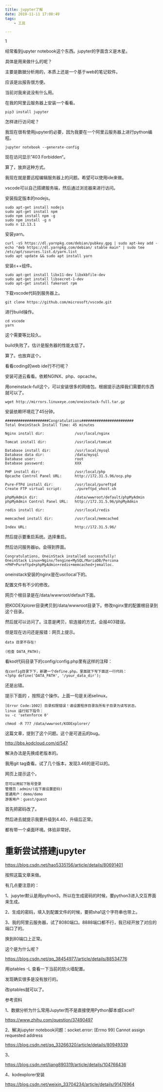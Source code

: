 ```yaml
---
title: jupyter了解
date: 2019-11-11 17:08:49
tags:
	- 工具

---
```


1

经常看到jupyter notebook这个东西。jupyter的字面含义是木星。

具体是用来做什么的呢？

主要是数据分析用的，本质上还是一个基于web的笔记软件。

应该是出报告很方便。

当前对我来说没有什么用。



在我的阿里云服务器上安装一个看看。

```
pip3 install jupyter
```

怎样进行访问呢？



我现在很有使用jupyter的必要，因为我要在一个阿里云服务器上进行python编程。



```
jupyter notebook --generate-config
```

现在访问显示”403 Forbidden“。



算了，放弃这种方式。

我现在就是要远程编辑服务器上的问题。希望可以使用ide来做。

vscode可以自己搭建服务端，然后通过浏览器来进行访问。

安装指定版本的nodejs。

```
sudo apt-get install nodejs
sudo apt-get install npm
sudo npm install npm -g
sudo npm install -g n
sudo n 12.13.1
```

安装yarn。

```
curl -sS https://dl.yarnpkg.com/debian/pubkey.gpg | sudo apt-key add -
echo "deb https://dl.yarnpkg.com/debian/ stable main" | sudo tee /etc/apt/sources.list.d/yarn.list
sudo apt update && sudo apt install yarn
```

安装c++组件。

```
sudo apt-get install libx11-dev libxkbfile-dev
sudo apt-get install libsecret-1-dev
sudo apt-get install fakeroot rpm
```

下载vscode代码到服务器上。

```
git clone https://github.com/microsoft/vscode.git
```

进行build操作。

```
cd vscode
yarn
```

这个需要等比较久。

build失败了。估计是服务器的性能太低了。

算了。也放弃这个。

看看coding的web ide行不行呢？

安装可道云看看。依赖NGINX、php、opcache。

用oneinstack-full这个，可以安装很多的网络包。根据提示选择我们需要的东西就可以了。

```
wget http://mirrors.linuxeye.com/oneinstack-full.tar.gz
```

安装依赖环境花了45分钟。

```
####################Congratulations########################
Total OneinStack Install Time: 45 minutes

Nginx install dir:              /usr/local/nginx

Tomcat install dir:             /usr/local/tomcat

Database install dir:           /usr/local/mysql
Database data dir:              /data/mysql
Database user:                  root
Database password:              XXX

PHP install dir:                /usr/local/php
Opcache Control Panel URL:      http://172.31.5.96/ocp.php

Pure-FTPd install dir:          /usr/local/pureftpd
Create FTP virtual script:      ./pureftpd_vhost.sh

phpMyAdmin dir:                 /data/wwwroot/default/phpMyAdmin
phpMyAdmin Control Panel URL:   http://172.31.5.96/phpMyAdmin

redis install dir:              /usr/local/redis

memcached install dir:          /usr/local/memcached

Index URL:                      http://172.31.5.96/
```

然后提示要重启系统。选择重启。

然后访问服务器ip。会得到界面。

```
Congratulations, OneinStack installed successfully!
OneinStack Linux+Nginx/Tengine+MySQL/MariaDB/Percona
+PHP+Pureftpd+phpMyAdmin+redis+memcached+jemalloc.
```

oneinstack安装的nginx是在usr/local下的。

配置文件有不少的修改。

网页个根目录是在/data/wwwroot/default下面。

把KODEXplorer目录拷贝到/data/wwwroot目录下。修改nginx里的配置根目录到这个目录。

然后就可以访问了。注意是拷贝，软连接的方式，会报403错误。

但是现在访问还是报错：网页上提示。

```
data 目录不存在!

(检查 DATA_PATH);
```

看kod代码目录下的config/config.php里有这样的注释：

```
在config目录下下，新建一个define.php。里面就下写下面这一行代码：
<?php define('DATA_PATH', '/your_data_dir');
```

还是出错。

提示下面的 ，按照这个操作。上面一句是关闭selinux。

```
[Error Code:1002] 目录权限错误！请设置程序目录及所有子目录为读写状态，
linux 运行如下指令：
su -c 'setenforce 0'

chmod -R 777 /data/wwwroot/KODExplorer/
```

这篇文章，提到了这个问题。这个是可道云的bug。

<http://bbs.kodcloud.com/d/547>

解决办法是先换成老版本的。

我用git tag查看。试了几个版本，发现3.46的是可以的。

网页上提示这个。

```
您可以用如下账号登录
管理员：admin/(在下面设置密码)
普通用户：demo/demo
游客用户：guest/guest
```

首先把密码改了。

然后进去就提示我要升级到4.40，升级后正常。

都有带一个桌面环境。体验非常好。



# 重新尝试搭建jupyter

<https://blog.csdn.net/hao5335156/article/details/80691401>

按照这篇文章来做。

有几点要注意的：

1、jupyter默认是用python3。所以在生成密码的时候，要python3进入交互界面来生成。

2、生成的密码，填入到配置文件的时候，要把sha1这个字符串也带上。

3、我的阿里云服务器，试了8080端口。8888端口都不行，我已经开放了对应的端口了的。

换到80端口上正常。

这个是为什么呢？

<https://blog.csdn.net/qq_38454977/article/details/88534776>

用iptables -L 查看一下当前的防火墙配置。

发现确实很多是没有放行的。

改iptables就可以了。



参考资料

1、数据分析为什么常用Jupyter而不是直接使用Python脚本或Excel?

https://www.zhihu.com/question/37490497

2、解决jupyter notebook问题：socket.error: [Errno 99] Cannot assign requested address

https://blog.csdn.net/qq_33266320/article/details/80949339

3、

<https://blog.csdn.net/liang890319/article/details/104766436>

4、kodexplorer安装

https://blog.csdn.net/weixin_33704234/article/details/91476964